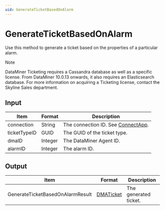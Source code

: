 ```yaml
---
uid: GenerateTicketBasedOnAlarm
---
```


# GenerateTicketBasedOnAlarm

Use this method to generate a ticket based on the properties of a particular alarm.

> [!NOTE]
> DataMiner Ticketing requires a Cassandra database as well as a specific license. From DataMiner 10.0.13 onwards, it also requires an Elasticsearch database. For more information on acquiring a Ticketing license, contact the Skyline Sales department.

## Input

| Item         | Format  | Description                                          |
|--------------|---------|------------------------------------------------------|
| connection   | String  | The connection ID. See [ConnectApp](xref:ConnectApp). |
| ticketTypeID | GUID    | The GUID of the ticket type.                         |
| dmaID        | Integer | The DataMiner Agent ID.                              |
| alarmID      | Integer | The alarm ID.                                        |

## Output

| Item                             | Format                                             | Description           |
|----------------------------------|----------------------------------------------------|-----------------------|
| GenerateTicketBasedOnAlarmResult | [DMATicket](xref:DMATicket) | The generated ticket. |
